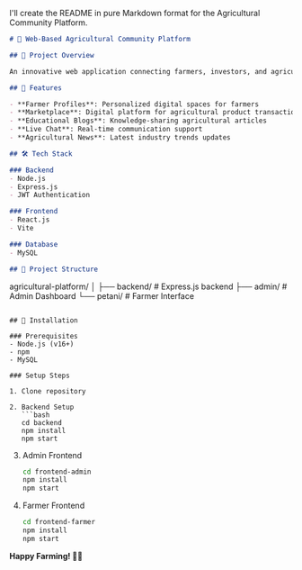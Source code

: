 I'll create the README in pure Markdown format for the Agricultural Community Platform.

```markdown
# 🌾 Web-Based Agricultural Community Platform

## 📝 Project Overview

An innovative web application connecting farmers, investors, and agricultural experts through a comprehensive digital ecosystem.

## 🚀 Features

- **Farmer Profiles**: Personalized digital spaces for farmers
- **Marketplace**: Digital platform for agricultural product transactions
- **Educational Blogs**: Knowledge-sharing agricultural articles
- **Live Chat**: Real-time communication support
- **Agricultural News**: Latest industry trends updates

## 🛠 Tech Stack

### Backend
- Node.js
- Express.js
- JWT Authentication

### Frontend
- React.js
- Vite

### Database
- MySQL

## 📂 Project Structure

```
agricultural-platform/
│
├── backend/             # Express.js backend
├── admin/      # Admin Dashboard
└── petani/     # Farmer Interface
```

## 🔧 Installation

### Prerequisites
- Node.js (v16+)
- npm
- MySQL

### Setup Steps

1. Clone repository

2. Backend Setup
   ```bash
   cd backend
   npm install
   npm start
   ```

3. Admin Frontend
   ```bash
   cd frontend-admin
   npm install
   npm start
   ```

4. Farmer Frontend
   ```bash
   cd frontend-farmer
   npm install
   npm start
   ```

**Happy Farming! 🚜🌱**
```